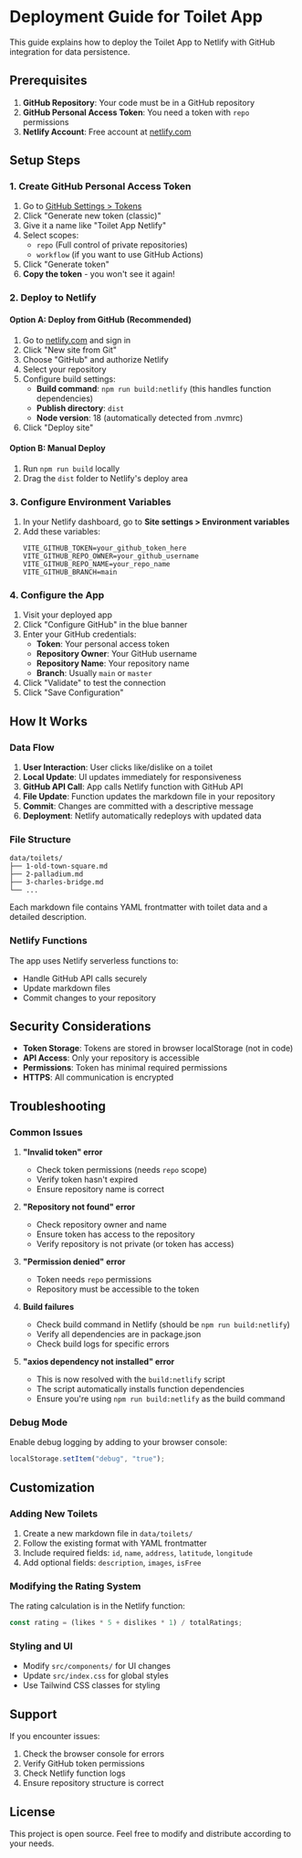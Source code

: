 # Deployment Guide for Toilet App

This guide explains how to deploy the Toilet App to Netlify with GitHub integration for data persistence.

## Prerequisites

1. **GitHub Repository**: Your code must be in a GitHub repository
2. **GitHub Personal Access Token**: You need a token with `repo` permissions
3. **Netlify Account**: Free account at [netlify.com](https://netlify.com)

## Setup Steps

### 1. Create GitHub Personal Access Token

1. Go to [GitHub Settings > Tokens](https://github.com/settings/tokens)
2. Click "Generate new token (classic)"
3. Give it a name like "Toilet App Netlify"
4. Select scopes:
   - `repo` (Full control of private repositories)
   - `workflow` (if you want to use GitHub Actions)
5. Click "Generate token"
6. **Copy the token** - you won't see it again!

### 2. Deploy to Netlify

#### Option A: Deploy from GitHub (Recommended)

1. Go to [netlify.com](https://netlify.com) and sign in
2. Click "New site from Git"
3. Choose "GitHub" and authorize Netlify
4. Select your repository
5. Configure build settings:
   - **Build command**: `npm run build:netlify` (this handles function dependencies)
   - **Publish directory**: `dist`
   - **Node version**: 18 (automatically detected from .nvmrc)
6. Click "Deploy site"

#### Option B: Manual Deploy

1. Run `npm run build` locally
2. Drag the `dist` folder to Netlify's deploy area

### 3. Configure Environment Variables

1. In your Netlify dashboard, go to **Site settings > Environment variables**
2. Add these variables:
   ```
   VITE_GITHUB_TOKEN=your_github_token_here
   VITE_GITHUB_REPO_OWNER=your_github_username
   VITE_GITHUB_REPO_NAME=your_repo_name
   VITE_GITHUB_BRANCH=main
   ```

### 4. Configure the App

1. Visit your deployed app
2. Click "Configure GitHub" in the blue banner
3. Enter your GitHub credentials:
   - **Token**: Your personal access token
   - **Repository Owner**: Your GitHub username
   - **Repository Name**: Your repository name
   - **Branch**: Usually `main` or `master`
4. Click "Validate" to test the connection
5. Click "Save Configuration"

## How It Works

### Data Flow

1. **User Interaction**: User clicks like/dislike on a toilet
2. **Local Update**: UI updates immediately for responsiveness
3. **GitHub API Call**: App calls Netlify function with GitHub API
4. **File Update**: Function updates the markdown file in your repository
5. **Commit**: Changes are committed with a descriptive message
6. **Deployment**: Netlify automatically redeploys with updated data

### File Structure

```
data/toilets/
├── 1-old-town-square.md
├── 2-palladium.md
├── 3-charles-bridge.md
└── ...
```

Each markdown file contains YAML frontmatter with toilet data and a detailed description.

### Netlify Functions

The app uses Netlify serverless functions to:

- Handle GitHub API calls securely
- Update markdown files
- Commit changes to your repository

## Security Considerations

- **Token Storage**: Tokens are stored in browser localStorage (not in code)
- **API Access**: Only your repository is accessible
- **Permissions**: Token has minimal required permissions
- **HTTPS**: All communication is encrypted

## Troubleshooting

### Common Issues

1. **"Invalid token" error**

   - Check token permissions (needs `repo` scope)
   - Verify token hasn't expired
   - Ensure repository name is correct

2. **"Repository not found" error**

   - Check repository owner and name
   - Ensure token has access to the repository
   - Verify repository is not private (or token has access)

3. **"Permission denied" error**

   - Token needs `repo` permissions
   - Repository must be accessible to the token

4. **Build failures**

   - Check build command in Netlify (should be `npm run build:netlify`)
   - Verify all dependencies are in package.json
   - Check build logs for specific errors

5. **"axios dependency not installed" error**
   - This is now resolved with the `build:netlify` script
   - The script automatically installs function dependencies
   - Ensure you're using `npm run build:netlify` as the build command

### Debug Mode

Enable debug logging by adding to your browser console:

```javascript
localStorage.setItem("debug", "true");
```

## Customization

### Adding New Toilets

1. Create a new markdown file in `data/toilets/`
2. Follow the existing format with YAML frontmatter
3. Include required fields: `id`, `name`, `address`, `latitude`, `longitude`
4. Add optional fields: `description`, `images`, `isFree`

### Modifying the Rating System

The rating calculation is in the Netlify function:

```javascript
const rating = (likes * 5 + dislikes * 1) / totalRatings;
```

### Styling and UI

- Modify `src/components/` for UI changes
- Update `src/index.css` for global styles
- Use Tailwind CSS classes for styling

## Support

If you encounter issues:

1. Check the browser console for errors
2. Verify GitHub token permissions
3. Check Netlify function logs
4. Ensure repository structure is correct

## License

This project is open source. Feel free to modify and distribute according to your needs.
